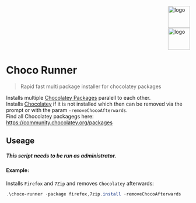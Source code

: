 <div class="row">
  <div class="column">
    <img align="right" src="https://emojipedia-us.s3.dualstack.us-west-1.amazonaws.com/thumbs/60/google/274/horse_1f40e.png" alt="logo" width="60">
  </div>
  <div class="column">
    <img align="right" src="https://emojipedia-us.s3.dualstack.us-west-1.amazonaws.com/thumbs/60/google/274/chocolate-bar_1f36b.png" alt="logo" width="60">
  </div>
</div>

# Choco Runner

> Rapid fast multi package installer for chocolatey packages

Installs multiple [Chocolatey Packages](https://community.chocolatey.org/packages) paralell to each other.  
Installs [Chocolatey](https://chocolatey.org/) if it is not installed which then can be removed via the prompt or with the param `-removeChocoAfterwards`.  
Find all Chocolatey packagegs here: https://community.chocolatey.org/packages

## Useage
##### This script needs to be run as administrator.
#### Example:
Installs `Firefox` and `7Zip` and removes `Chocolatey` afterwards:
```PowerShell
.\choco-runner -package firefox,7zip.install -removeChocoAfterwards
```
